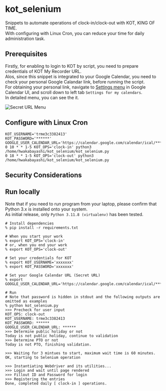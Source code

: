 # kot_selenium
Snippets to automate operations of clock-in/clock-out with KOT, KING OF TIME. \
With configuring with Linux Cron, you can reduce your time for daily administration task.

## Prerequisites
Firstly, for enabling to login to KOT by script, you need to prepare credentials of KOT My Recorder URL. \
Alos, since this snippet is integrated to your Google Calendar, you need to check your personal Google Calandar link, before running the script. \
For obtaining your personal link, navigate to [Settings menu](https://calendar.google.com/calendar/u/0/r/settings) in Google Calendar UI, and scroll down to left tab `Settings for my calendars`. \
In detailed menu, you can see the it.

![Secret URL Menu](https://gist.github.com/assets/25563897/0d97bdf1-2d13-4e8a-a522-954392ea0667)

## Configure with Linux Cron

```shell
KOT_USERNAME='trme3c3382413'
KOT_PASSWORD='******'
GOOGLE_USER_CALENDAR_URL='https://calendar.google.com/calendar/ical/********'
0 10 * * 1-5 KOT_OPS='clock-in' python3 /home/hwakabayashi/kot_selenium/kot_selenium.py
0 18 * * 1-5 KOT_OPS='clock-out' python3 /home/hwakabayashi/kot_selenium/kot_selenium.py
```

## Security Considerations


## Run locally
Note that if you need to run program from your laptop, please confirm that Python 3.x is installed onto your system. \
As initial release, only `Python 3.11.8 (virtualenv)` has been tested.

```shell
# Install dependencies
% pip install -r requirements.txt

# When you start your work
% export KOT_OPS='clock-in'
# or, when you end your work
% export KOT_OPS='clock-out'
```

```shell
# Set your credentials for KOT
% export KOT_USERNAME='xxxxxxx'
% export KOT_PASSWORD='xxxxxxx'

# Set your Google Calendar URL (Secret URL)
% export GOOGLE_USER_CALENDAR_URL='https://calendar.google.com/calendar/ical/********'

# Run
# Note that password is hidden in stdout and the following outputs are omitted as examples
% python kot_selenium.py
>>> Precheck for user input
KOT_OPS: clock-out
KOT_USERNAME: trme3c3382413
KOT_PASSWORD: ******
GOOGLE_USER_CALENDAR_URL: ******
>>> Determine public holiday or not
Today is not public holiday, continue to validation
>>> Determine PTO or not
Today is not PTO, finishing validation.

>>> Waiting for 3 mintues to start, maximum wait time is 60 minutes.
OK, starting to Selenium operation

>>> Instantiating Webdriver and its utilities...
>>> Login and wait until page rendered
>>> Fillout ID and Password for login
>>> Registering the entries
Done, completed daily [ clock-in ] operations.
```
